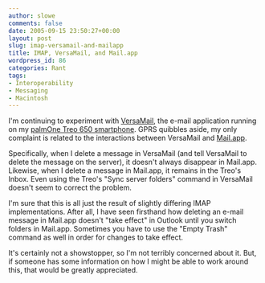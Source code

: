 ```yaml
---
author: slowe
comments: false
date: 2005-09-15 23:50:27+00:00
layout: post
slug: imap-versamail-and-mailapp
title: IMAP, VersaMail, and Mail.app
wordpress_id: 86
categories: Rant
tags:
- Interoperability
- Messaging
- Macintosh
---
```


I'm continuing to experiment with [VersaMail](http://www.palm.com/us/products/smartphones/treo650/versamail.epl), the e-mail application running on my [palmOne Treo 650 smartphone](http://www.palm.com/us/products/smartphones/treo650/). GPRS quibbles aside, my only complaint is related to the interactions between VersaMail and [Mail.app](http://www.apple.com/macosx/features/mail/).

Specifically, when I delete a message in VersaMail (and tell VersaMail to delete the message on the server), it doesn't always disappear in Mail.app. Likewise, when I delete a message in Mail.app, it remains in the Treo's Inbox. Even using the Treo's "Sync server folders" command in VersaMail doesn't seem to correct the problem.

I'm sure that this is all just the result of slightly differing IMAP implementations. After all, I have seen firsthand how deleting an e-mail message in Mail.app doesn't "take effect" in Outlook until you switch folders in Mail.app. Sometimes you have to use the "Empty Trash" command as well in order for changes to take effect.

It's certainly not a showstopper, so I'm not terribly concerned about it. But, if someone has some information on how I might be able to work around this, that would be greatly appreciated.

